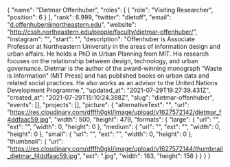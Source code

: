 {
 "name": "Dietmar Offenhuber",
 "roles": [
  {
   "role": "Visiting Researcher",
   "position": 6
  }
 ],
 "rank": 6.999,
 "twitter": "dietoff",
 "email": "d.offenhuber@northeastern.edu",
 "website": "http://cssh.northeastern.edu/people/faculty/dietmar-offenhuber/",
 "instagram": "",
 "start": "",
 "description": "Offenhuber is Associate Professor at Northeastern University in the areas of information design and urban affairs. He holds a PhD in Urban Planning from MIT. His research focuses on the relationship between design, technology, and urban governance. Dietmar is the author of the award-winning monograph “Waste is Information” (MIT Press) and has published books on urban data and related social practices. He also works as an advisor to the United Nations Development Programme.",
 "updated_at": "2021-07-29T19:27:39.431Z",
 "created_at": "2021-07-29T15:10:24.398Z",
 "slug": "dietmar-offenhuber",
 "events": [],
 "projects": [],
 "picture": {
  "alternativeText": "",
  "url": "https://res.cloudinary.com/dfffh0gkl/image/upload/v1627572142/dietmar_f4ddfaac59.jpg",
  "width": 500,
  "height": 479,
  "formats": {
   "large": {
    "url": "",
    "ext": "",
    "width": 0,
    "height": 0
   },
   "medium": {
    "url": "",
    "ext": "",
    "width": 0,
    "height": 0
   },
   "small": {
    "url": "",
    "ext": "",
    "width": 0,
    "height": 0
   },
   "thumbnail": {
    "url": "https://res.cloudinary.com/dfffh0gkl/image/upload/v1627572144/thumbnail_dietmar_f4ddfaac59.jpg",
    "ext": ".jpg",
    "width": 163,
    "height": 156
   }
  }
 }
}